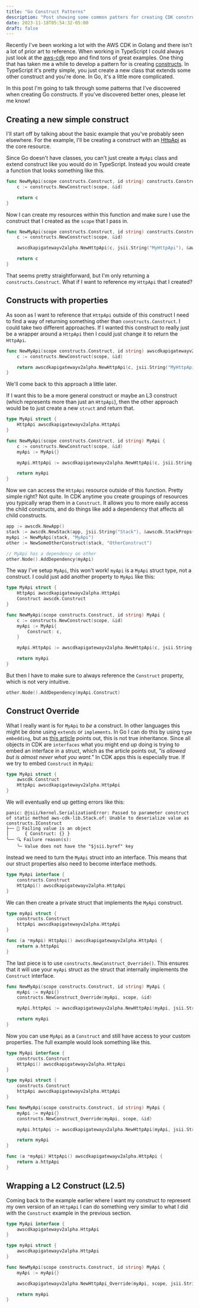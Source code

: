 ```yaml
---
title: "Go Construct Patterns"
description: "Post showing some common patters for creating CDK constructs in Go"
date: 2023-11-18T05:54:32-05:00
draft: false
---
```


Recently I've been working a lot with the AWS CDK in Golang and there isn't a
lot of prior art to reference. When working in TypeScript I could always just
look at the [aws-cdk](https://github.com/aws/aws-cdk) repo and find tons of
great examples. One thing that has taken me a while to develop a pattern for is
creating [constructs](https://docs.aws.amazon.com/cdk/v2/guide/constructs.html).
In TypeScript it's pretty simple, you just create a new class that extends some
other construct and you're done. In Go, it's a little more complicated.

In this post I'm going to talk through some patterns that I've discovered when
creating Go constructs. If you've discovered better ones, please let me know!

## Creating a new simple construct

I'll start off by talking about the basic example that you've probably seen
elsewhere. For the example, I'll be creating a construct with an
[HttpApi](https://pkg.go.dev/github.com/aws/aws-cdk-go/awscdkapigatewayv2alpha/v2#HttpApi)
as the core resource.

Since Go doesn't have classes, you can't just create a `MyApi` class and extend
construct like you would do in TypeScript. Instead you would create a function
that looks something like this.

```go
func NewMyApi(scope constructs.Construct, id string) constructs.Construct {
    c := constructs.NewConstruct(scope, &id)

    return c
}
```

Now I can create my resources within this function and make sure I use the
construct that I created as the `scope` that I pass in.

```go
func NewMyApi(scope constructs.Construct, id string) constructs.Construct {
    c := constructs.NewConstruct(scope, &id)

	awscdkapigatewayv2alpha.NewHttpApi(c, jsii.String("MyHttpApi"), &awscdkapigatewayv2alpha.HttpApiProps{})

    return c
}
```

That seems pretty straightforward, but I'm only returning a
`constructs.Construct`. What if I want to reference my `HttpApi` that I created?

## Constructs with properties

As soon as I want to reference that `HttpApi` outside of this construct I need
to find a way of returning something other than `constructs.Construct`. I could
take two different approaches. If I wanted this construct to really just be a
wrapper around a `HttpApi` then I could just change it to return the `HttpApi`.

```go
func NewMyApi(scope constructs.Construct, id string) awscdkapigatewayv2alpha.HttpApi {
    c := constructs.NewConstruct(scope, &id)

	return awscdkapigatewayv2alpha.NewHttpApi(c, jsii.String("MyHttpApi"), &awscdkapigatewayv2alpha.HttpApiProps{})
}
```

We'll come back to this approach a little later.

If I want this to be a more general construct or maybe an L3 construct (which
represents more than just an `HttpApi`), then the other approach would be to
just create a new `struct` and return that.

```go
type MyApi struct {
    HttpApi awscdkapigatewayv2alpha.HttpApi
}

func NewMyApi(scope constructs.Construct, id string) MyApi {
    c := constructs.NewConstruct(scope, &id)
    myApi := MyApi{}

	myApi.HttpApi := awscdkapigatewayv2alpha.NewHttpApi(c, jsii.String("MyHttpApi"), &awscdkapigatewayv2alpha.HttpApiProps{})

    return myApi
}
```

Now we can access the `HttpApi` resource outside of this function. Pretty simple
right? Not quite. In CDK anytime you create groupings of resources you typically
wrap them in a `Construct`. It allows you to more easily access the child constructs,
and do things like add a dependency that affects all child constructs.


```go
app := awscdk.NewApp()
stack := awscdk.NewStack(app, jsii.String("Stack"), &awscdk.StackProps{})
myApi := NewMyApi(stack, "MyApi")
other := NewSomeOtherConstruct(stack, "OtherConstruct")

// MyApi has a dependency on other
other.Node().AddDependency(myApi)
```

The way I've setup `MyApi`, this won't work! `myApi` is a `MyApi` struct type,
not a construct. I could just add another property to `MyApi` like this:

```go
type MyApi struct {
    HttpApi awscdkapigatewayv2alpha.HttpApi
    Construct awscdk.Construct
}

func NewMyApi(scope constructs.Construct, id string) MyApi {
    c := constructs.NewConstruct(scope, &id)
    myApi := MyApi{
        Construct: c,
    }

	myApi.HttpApi := awscdkapigatewayv2alpha.NewHttpApi(c, jsii.String("MyHttpApi"), &awscdkapigatewayv2alpha.HttpApiProps{})

    return myApi
}
```

But then I have to make sure to always reference the `Construct` property, which
is not very intuitive.

```go
other.Node().AddDependency(myApi.Construct)
```

## Construct Override

What I really want is for `MyApi` to _be_ a construct. In other languages this
might be done using `extends` or `implements`. In Go I can do this by using
`type embedding`, but as [this article](https://www.dolthub.com/blog/2023-02-22-golangs-fake-inheritance/)
points out, this is not true inheritance. Since all objects in CDK are
`interfaces` what you might end up doing is trying to embed an interface in a
struct, which as the article points out, _"is allowed but is almost never what you want."_
In CDK apps this is especially true. If we try to embed `Construct` in `MyApi`:

```go
type MyApi struct {
    awscdk.Construct
    HttpApi awscdkapigatewayv2alpha.HttpApi
}
```

We will eventually end up getting errors like this:

```shell
panic: @jsii/kernel.SerializationError: Passed to parameter construct of static method aws-cdk-lib.Stack.of: Unable to deserialize value as constructs.IConstruct
├── 🛑 Failing value is an object
│      { Construct: {} }
╰── 🔍 Failure reason(s):
    ╰─ Value does not have the "$jsii.byref" key
```

Instead we need to turn the `MyApi` struct into an interface. This means that
our struct properties also need to become interface methods.

```go
type MyApi interface {
    constructs.Construct
    HttpApi() awscdkapigatewayv2alpha.HttpApi
}
```

We can then create a private struct that implements the `MyApi` construct.

```go
type myApi struct {
    constructs.Construct
    httpApi awscdkapigatewayv2alpha.HttpApi
}

func (a *myApi) HttpApi() awscdkapigatewayv2alpha.HttpApi {
    return a.httpApi
}
```

The last piece is to use `constructs.NewConstruct_Override()`. This ensures that
it will use your `myApi` struct as the struct that internally implements the
`Construct` interface.

```go
func NewMyApi(scope constructs.Construct, id string) MyApi {
    myApi := myApi{}
    constructs.NewConstruct_Override(myApi, scope, &id)

	myApi.httpApi := awscdkapigatewayv2alpha.NewHttpApi(myApi, jsii.String("MyHttpApi"), &awscdkapigatewayv2alpha.HttpApiProps{})

    return myApi
}
```

Now you can use `MyApi` as a `Construct` and still have access to your custom
properties. The full example would look something like this.

```go
type MyApi interface {
    constructs.Construct
    HttpApi() awscdkapigatewayv2alpha.HttpApi
}

type myApi struct {
    constructs.Construct
    httpApi awscdkapigatewayv2alpha.HttpApi
}

func NewMyApi(scope constructs.Construct, id string) MyApi {
    myApi := myApi{}
    constructs.NewConstruct_Override(myApi, scope, &id)

	myApi.httpApi := awscdkapigatewayv2alpha.NewHttpApi(myApi, jsii.String("MyHttpApi"), &awscdkapigatewayv2alpha.HttpApiProps{})

    return myApi
}

func (a *myApi) HttpApi() awscdkapigatewayv2alpha.HttpApi {
    return a.httpApi
}
```

## Wrapping a L2 Construct (L2.5)

Coming back to the example earlier where I want my construct to represent my own
version of an `HttpApi` I can do something very similar to what I did with the
`Construct` example in the previous section.

```go
type MyApi interface {
    awscdkapigatewayv2alpha.HttpApi
}

type myApi struct {
    awscdkapigatewayv2alpha.HttpApi
}

func NewMyApi(scope constructs.Construct, id string) MyApi {
    myApi := myApi{}

	awscdkapigatewayv2alpha.NewHttpApi_Override(myApi, scope, jsii.String("MyHttpApi"), &awscdkapigatewayv2alpha.HttpApiProps{})

    return myApi
}
```
